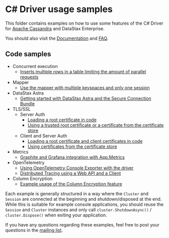 # C# Driver usage samples

This folder contains examples on how to use some features of the C# Driver for [Apache Cassandra][cassandra] and DataStax Enterprise.

You should also visit the [Documentation][doc-index] and [FAQ][faq].

## Code samples

- Concurrent execution
  - [Inserts multiple rows in a table limiting the amount of parallel requests](ConcurrentExecutions/ExecuteInLoop/Program.cs)
- Mapper
  - [Use the mapper with multiple keyspaces and only one session](Mapper/MultipleKeyspacesSingleSession/Program.cs)
- DataStax Astra
  - [Getting started with DataStax Astra and the Secure Connection Bundle](SecureConnectionBundle/MinimalExample/Program.cs)
- TLS/SSL
  - Server Auth
    - [Loading a root certificate in code](Ssl/SslServerAuthOnly/LoadingCertificateManuallyExample.cs)
    - [Using a trusted root certificate or a certificate from the certificate store](Ssl/SslServerAuthOnly/WindowsCertificateStoreExample.cs)
  - Client and Server Auth
    - [Loading a root certificate and client certificates in code](Ssl/SslTwoWayAuth/LoadingCertificateManuallyExample.cs)
    - [Using certificates from the certificate store](Ssl/SslTwoWayAuth/WindowsCertificateStoreExample.cs)
- Metrics
  - [Graphite and Grafana integration with App.Metrics](Metrics/AppMetricsGraphite/Program.cs)
- OpenTelemetry
  - [Using OpenTelemetry Console Exporter with the driver](OpenTelemetry/Exporter/ConsoleExporter/Program.cs)
  - [Distributed Tracing using a Web API and a Client](OpenTelemetry/DistributedTracing)
- Column Encryption
  - [Example usage of the Column Encryption feature](ColumnEncryption/ColumnEncryptionExample/Program.cs)

Each example is generally structured in a way where the `Cluster` and `Session` are connected at the beginning and shutdown/disposed at the end.
While this is suitable for example console applications, you should reuse the `Session` and `Cluster` instances and only call `cluster.ShutdownAsync()` / `cluster.Dispose()` when exiting your application.

If you have any questions regarding these examples, feel free to post your questions in the [mailing list][mailing-list].

[cassandra]: https://cassandra.apache.org/
[doc-index]: https://docs.datastax.com/en/developer/csharp-driver/latest/
[mailing-list]: https://groups.google.com/a/lists.datastax.com/forum/#!forum/csharp-driver-user
[faq]: https://docs.datastax.com/en/developer/csharp-driver/latest/faq/
